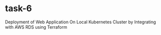 # task-6
Deployment of Web Application On Local Kubernetes Cluster by Integrating with AWS RDS using Terraform
